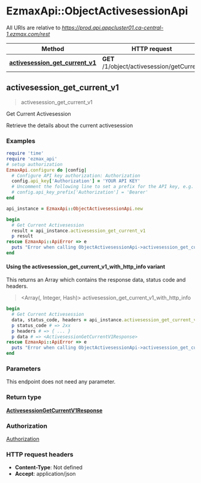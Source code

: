 # EzmaxApi::ObjectActivesessionApi

All URIs are relative to *https://prod.api.appcluster01.ca-central-1.ezmax.com/rest*

| Method | HTTP request | Description |
| ------ | ------------ | ----------- |
| [**activesession_get_current_v1**](ObjectActivesessionApi.md#activesession_get_current_v1) | **GET** /1/object/activesession/getCurrent | Get Current Activesession |


## activesession_get_current_v1

> <ActivesessionGetCurrentV1Response> activesession_get_current_v1

Get Current Activesession

Retrieve the details about the current activesession

### Examples

```ruby
require 'time'
require 'ezmax_api'
# setup authorization
EzmaxApi.configure do |config|
  # Configure API key authorization: Authorization
  config.api_key['Authorization'] = 'YOUR API KEY'
  # Uncomment the following line to set a prefix for the API key, e.g. 'Bearer' (defaults to nil)
  # config.api_key_prefix['Authorization'] = 'Bearer'
end

api_instance = EzmaxApi::ObjectActivesessionApi.new

begin
  # Get Current Activesession
  result = api_instance.activesession_get_current_v1
  p result
rescue EzmaxApi::ApiError => e
  puts "Error when calling ObjectActivesessionApi->activesession_get_current_v1: #{e}"
end
```

#### Using the activesession_get_current_v1_with_http_info variant

This returns an Array which contains the response data, status code and headers.

> <Array(<ActivesessionGetCurrentV1Response>, Integer, Hash)> activesession_get_current_v1_with_http_info

```ruby
begin
  # Get Current Activesession
  data, status_code, headers = api_instance.activesession_get_current_v1_with_http_info
  p status_code # => 2xx
  p headers # => { ... }
  p data # => <ActivesessionGetCurrentV1Response>
rescue EzmaxApi::ApiError => e
  puts "Error when calling ObjectActivesessionApi->activesession_get_current_v1_with_http_info: #{e}"
end
```

### Parameters

This endpoint does not need any parameter.

### Return type

[**ActivesessionGetCurrentV1Response**](ActivesessionGetCurrentV1Response.md)

### Authorization

[Authorization](../README.md#Authorization)

### HTTP request headers

- **Content-Type**: Not defined
- **Accept**: application/json


